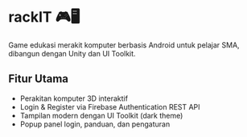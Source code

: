 # rackIT 🎮🖥️

Game edukasi merakit komputer berbasis Android untuk pelajar SMA, dibangun dengan Unity dan UI Toolkit.

## Fitur Utama
- Perakitan komputer 3D interaktif
- Login & Register via Firebase Authentication REST API
- Tampilan modern dengan UI Toolkit (dark theme)
- Popup panel login, panduan, dan pengaturan